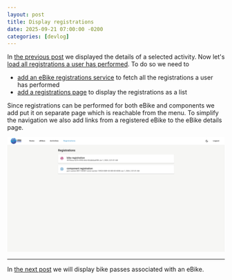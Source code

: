 ```yaml
---
layout: post
title: Display registrations
date: 2025-09-21 07:00:00 -0200
categories: [devlog]
---
```


In [the previous post](https://open-ebike.github.io/devlog/2025/09/20/display-activity-details.html) we displayed the details of a selected activity.
Now let's [load all registrations a user has performed](https://github.com/open-ebike/open-ebike-frontend/issues/7). To do so we need to

* [add an eBike registrations service](https://github.com/open-ebike/open-ebike-frontend/commit/16d8e5926f59ed61727dd36f8a8cf40789e93861) to fetch all the registrations a user has performed
* [add a registrations page](https://github.com/open-ebike/open-ebike-frontend/commit/cedb0d268cf2a9a3ba3d29f2be2f42b030f69d64) to display the registrations as a list

Since registrations can be performed for both eBike and components we add put it on separate page which is reachable from the menu.
To simplify the navigation we also add links from a registered eBike to the eBike details page.  

![web-activity-details.png](/assets/2025-09-21/web-app-registrations.png)

---

In [the next post](https://open-ebike.github.io/devlog/2025/09/22/display-bike-pass.html) we will display bike passes associated with an eBike.